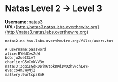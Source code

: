 # Natas Level 2 → Level 3

**Username:** natas3  
**URL:** [http://natas3.natas.labs.overthewire.org](http://natas3.natas.labs.overthewire.org)

```
natas2.na tas.labs.overthewire.org/files/users.txt

# username:password
alice:BYNdCesZqW
bob:jw2ueICLvT
charlie:G5vCxkVV3m
natas3:3gqisGdR0pjm6tpkDKdIWO2hSvchLeYH
eve:zo4mJWyNj2
mallory:9urtcpzBmH
```
